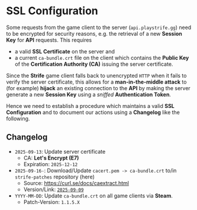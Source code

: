 # SSL Configuration

Some requests from the game client to the server (`api.playstrife.gg`) need to be encrypted for security reasons, e.g. the retrieval of a new **Session Key** for **API** requests. This requires

- a valid **SSL Certificate** on the server and
- a current `ca-bundle.crt` file on the client which contains the **Public Key** of the **Certification Authority (CA)** issuing the server certificate.

Since the **Strife** game client falls back to unencrypted `HTTP` when it fails to verify the server certificate, this allows for a **man-in-the-middle attack** to (for example)
**hijack** an existing connection to the **API** by making the server generate a new **Session Key** using a *sniffed* **Authentication Token**.

Hence we need to establish a procedure which maintains a valid **SSL Configuration** and to document our actions using a **Changelog** like the following.

## Changelog

- `2025-09-13`: Update server certificate
    - CA: **Let's Encrypt (E7)**
    - Expiration: `2025-12-12`
- `2025-09-16-`: Download/Update `cacert.pem -> ca-bundle.crt` to/in `strife-patches` repository (here)
    - Source: https://curl.se/docs/caextract.html
    - Version/Link: [`2025-09-09`](https://curl.se/ca/cacert.pem)
- `YYYY-MM-DD`: Update `ca-bundle.crt` on all game clients via **Steam**.
    - Patch-Version: `1.1.5.X`
